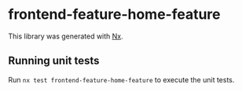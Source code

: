 # frontend-feature-home-feature

This library was generated with [Nx](https://nx.dev).

## Running unit tests

Run `nx test frontend-feature-home-feature` to execute the unit tests.
